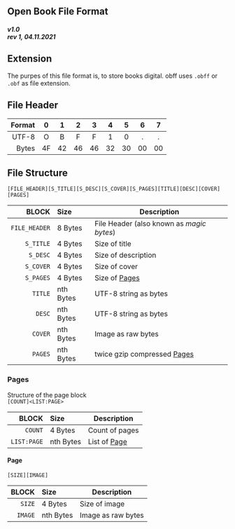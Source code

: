 ## Open Book File Format
##### v1.0<br>rev 1, 04.11.2021

## Extension
The purpes of this file format is, to store books digital.
obff uses `.obff` or `.obf` as file extension.

## File Header
| Format | 0 | 1 | 2 | 3 | 4 | 5 | 6 | 7 |
|-------:|:-:|:-:|:-:|:-:|:-:|:-:|:-:|:-:|
| UTF-8 | O | B | F | F | 1 | 0 | . | . |
| Bytes | 4F | 42 | 46 | 46 | 32 | 30 | 00 | 00 |

## File Structure
`[FILE_HEADER][S_TITLE][S_DESC][S_COVER][S_PAGES][TITLE][DESC][COVER][PAGES]`

| BLOCK | Size | Description |
|------:|:-----|-------------|
|`FILE_HEADER`| 8 Bytes | File Header (also known as *magic bytes*) |
|`S_TITLE`| 4 Bytes | Size of title |
|`S_DESC`| 4 Bytes | Size of description |
|`S_COVER`| 4 Bytes | Size of cover |
|`S_PAGES`| 4 Bytes | Size of [Pages](#pages) |
|`TITLE`| nth Bytes | UTF-8 string as bytes |
|`DESC`| nth Bytes | UTF-8 string as bytes |
|`COVER`| nth Bytes | Image as raw bytes |
|`PAGES`| nth Bytes | twice gzip compressed [Pages](#pages) |


### Pages
Structure of the page block\
`[COUNT]<LIST:PAGE>`

| BLOCK | Size | Description |
|------:|:-----|-------------|
| `COUNT` | 4 Bytes | Count of pages |
| `LIST:PAGE` | nth Bytes | List of [Page](#page) |

#### Page
`[SIZE][IMAGE]`

| BLOCK | Size | Description |
|------:|:-----|-------------|
| `SIZE` | 4 Bytes | Size of image |
| `IMAGE` | nth Bytes | Image as raw bytes |
